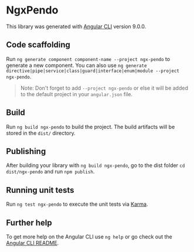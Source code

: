 # NgxPendo

This library was generated with [Angular CLI](https://github.com/angular/angular-cli) version 9.0.0.

## Code scaffolding

Run `ng generate component component-name --project ngx-pendo` to generate a new component. You can also use `ng generate directive|pipe|service|class|guard|interface|enum|module --project ngx-pendo`.
> Note: Don't forget to add `--project ngx-pendo` or else it will be added to the default project in your `angular.json` file. 

## Build

Run `ng build ngx-pendo` to build the project. The build artifacts will be stored in the `dist/` directory.

## Publishing

After building your library with `ng build ngx-pendo`, go to the dist folder `cd dist/ngx-pendo` and run `npm publish`.

## Running unit tests

Run `ng test ngx-pendo` to execute the unit tests via [Karma](https://karma-runner.github.io).

## Further help

To get more help on the Angular CLI use `ng help` or go check out the [Angular CLI README](https://github.com/angular/angular-cli/blob/master/README.md).

